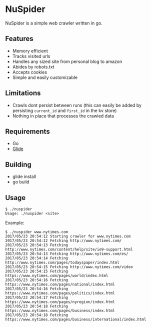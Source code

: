 # NuSpider

NuSpider is a simple web crawler written in go. 

## Features
* Memory efficient
* Tracks visited urls
* Handles any sized site from personal blog to amazon
* Abides by robots.txt
* Accepts cookies
* Simple and easily customizable

## Limitations
* Crawls dont persist between runs (this can easily be added by persisting `current_id` and `first_id` in the kv store)
* Nothing in place that processes the crawled data

## Requirements
* Go
* [Glide](https://github.com/Masterminds/glide)

## Building
* glide install
* go build

## Usage
```
$ ./nuspider
Usage: ./nuspider <site>
```

Example:
```
$ ./nuspider www.nytimes.com
2017/05/23 20:54:12 Starting crawler for www.nytimes.com
2017/05/23 20:54:12 Fetching http://www.nytimes.com/
2017/05/23 20:54:13 Fetching http://www.nytimes.com/content/help/site/ie9-support.html
2017/05/23 20:54:13 Fetching http://www.nytimes.com/es/
2017/05/23 20:54:14 Fetching http://www.nytimes.com/pages/todayspaper/index.html
2017/05/23 20:54:15 Fetching http://www.nytimes.com/video
2017/05/23 20:54:15 Fetching https://www.nytimes.com/pages/world/index.html
2017/05/23 20:54:16 Fetching https://www.nytimes.com/pages/national/index.html
2017/05/23 20:54:16 Fetching https://www.nytimes.com/pages/politics/index.html
2017/05/23 20:54:17 Fetching https://www.nytimes.com/pages/nyregion/index.html
2017/05/23 20:54:18 Fetching https://www.nytimes.com/pages/business/index.html
2017/05/23 20:54:18 Fetching https://www.nytimes.com/pages/business/international/index.html
```
